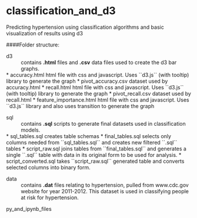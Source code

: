 # classification_and_d3
Predicting hypertension using classification algorithms and basic visualization of results using d3

####Folder structure:
<dl>
  <dt>d3</dt>
  <dd>contains <b>.html</b> files and <b>.csv</b> data files used to create the d3 bar graphs.</dd>
  * accuracy.html  
      html file with css and javascript. Uses ``d3.js`` (with tooltip) library to generate the graph
  * pivot_accuracy.csv  
      dataset used by accuracy.html
  * recall.html  
      html file with css and javascript. Uses ``d3.js`` (with tooltip) library to generate the graph  
  * pivot_recall.csv  
      dataset used by recall.html  
  * feature_importance.html  
      html file with css and javascript. Uses ``d3.js`` library and also uses transition to generate the graph

<dl>
  <dt>sql</dt>
  <dd>contains <b>.sql</b> scripts to generate final datasets used in classification models.</dd>
  * sql_tables.sql   
      creates table schemas
  * final_tables.sql  
      selects only columns needed from ``sql_tables.sql`` and creates new filtered ``.sql`` tables
  * script_raw.sql  
      joins tables from ``final_tables.sql`` and generates a single ``.sql`` table with data in its original form to be used for analysis.
  * script_converted.sql  
      takes ``script_raw.sql`` generated table and converts selected columns into binary form.
      
<dl>
  <dt>data</dt>
  <dd>contains <b>.dat</b> files relating to hypertension, pulled from www.cdc.gov website for year 2011-2012. This dataset is used in classifying people at risk for hypertension.</dd>

<dl>
  <dt>py_and_ipynb_files</dt>
